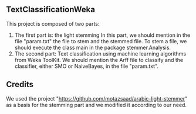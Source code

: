 ## TextClassificationWeka
This project is composed of two parts:
1. The first part is: the light stemming
In this part, we should mention in the file "param.txt" the file to stem and the stemmed file. 
To stem a file, we should execute the class main in the package stemmer.Analysis.
2. The second part: Text  classification using machine learning algorithms from Weka ToolKit. 
We should mention the Arff file to classify and the classifier, either SMO or NaiveBayes, in the file "param.txt". 
## Credits
We used the project "https://github.com/motazsaad/arabic-light-stemmer" as a basis for the stemming part and we modified it according to our need.

